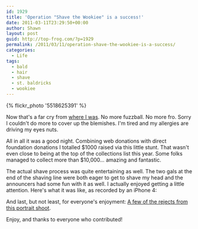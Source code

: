 ```yaml
---
id: 1929
title: 'Operation "Shave the Wookiee" is a success!'
date: 2011-03-11T23:29:50+00:00
author: Shawn
layout: post
guid: http://top-frog.com/?p=1929
permalink: /2011/03/11/operation-shave-the-wookiee-is-a-success/
categories:
  - Life
tags:
  - bald
  - hair
  - shave
  - st. baldricks
  - wookiee
---
```


{% flickr_photo '5518625391' %}

Now that's a far cry from [where I was](/2011/03/05/operation-shave-the-wookiee-is-under-way/). No more fuzzball. No more fro. Sorry I couldn't do more to cover up the blemishes. I'm tired and my allergies are driving my eyes nuts.

All in all it was a good night. Combining web donations with direct foundation donations I totalled $1000 raised via this little stunt. That wasn't even close to being at the top of the collections list this year. Some folks managed to collect more than $10,000… amazing and fantastic.

<!--more-->

The actual shave process was quite entertaining as well. The two gals at the end of the shaving line were both eager to get to shave my head and the announcers had some fun with it as well. I actually enjoyed getting a little attention. Here's what it was like, as recorded by an iPhone 4:

And last, but not least, for everyone's enjoyment: [A few of the rejects from this portrait shoot](http://dl.dropbox.com/u/2181792/rejects.gif).

Enjoy, and thanks to everyone who contributed!
